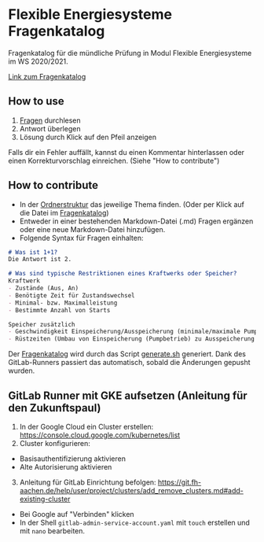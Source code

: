 # Flexible Energiesysteme Fragenkatalog
Fragenkatalog für die mündliche Prüfung in Modul Flexible Energiesysteme im WS 2020/2021.

[Link zum Fragenkatalog](./Fragenkatalog.md)

## How to use
1. [Fragen](./Fragenkatalog.md) durchlesen
2. Antwort überlegen
3. Lösung durch Klick auf den Pfeil anzeigen

Falls dir ein Fehler auffällt, kannst du einen Kommentar hinterlassen oder einen Korrekturvorschlag einreichen. (Siehe "How to contribute")

## How to contribute
- In der [Ordnerstruktur](./Fragenkatalog) das jeweilige Thema finden. (Oder per Klick auf die Datei im [Fragenkatalog](./Fragenkatalog.md))
- Entweder in einer bestehenden Markdown-Datei (.md) Fragen ergänzen oder eine neue Markdown-Datei hinzufügen.
- Folgende Syntax für Fragen einhalten:
```markdown
# Was ist 1+1?
Die Antwort ist 2.

# Was sind typische Restriktionen eines Kraftwerks oder Speicher?
Kraftwerk
- Zustände (Aus, An)
- Benötigte Zeit für Zustandswechsel
- Minimal- bzw. Maximalleistung
- Bestimmte Anzahl von Starts

Speicher zusätzlich
- Geschwindigkeit Einspeicherung/Ausspeicherung (minimale/maximale Pumpleistung)
- Rüstzeiten (Umbau von Einspeicherung (Pumpbetrieb) zu Ausspeicherung (Turbinenbetrieb))
```

Der [Fragenkatalog](./Fragenkatalog.md) wird durch das Script [generate.sh](./generate.sh) generiert. Dank des GitLab-Runners passiert das automatisch, sobald die Änderungen gepusht wurden.


## GitLab Runner mit GKE aufsetzen (Anleitung für den Zukunftspaul)
1. In der Google Cloud ein Cluster erstellen: https://console.cloud.google.com/kubernetes/list
2. Cluster konfigurieren:
  - Basisauthentifizierung aktivieren
  - Alte Autorisierung aktivieren
3. Anleitung für GitLab Einrichtung befolgen: https://git.fh-aachen.de/help/user/project/clusters/add_remove_clusters.md#add-existing-cluster
  - Bei Google auf "Verbinden" klicken
  - In der Shell `gitlab-admin-service-account.yaml` mit `touch` erstellen und mit `nano` bearbeiten.
